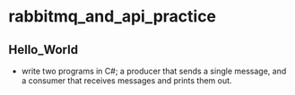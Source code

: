 # rabbitmq_and_api_practice
## Hello_World
* write two programs in C#; a producer that sends a single message, and a consumer that receives messages and prints them out.
